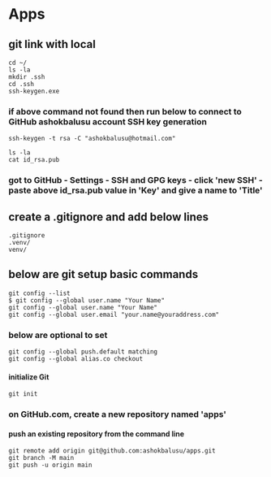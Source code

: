 # Apps
## git link with local 
```
cd ~/
ls -la
mkdir .ssh
cd .ssh
ssh-keygen.exe
```

### if above command not found then run below to connect to GitHub ashokbalusu account SSH key generation
```
ssh-keygen -t rsa -C "ashokbalusu@hotmail.com"

ls -la
cat id_rsa.pub
```

### got to GitHub - Settings - SSH and GPG keys - click 'new SSH' - paste above id_rsa.pub value in 'Key' and give a name to 'Title'

## create a .gitignore and add below lines
```
.gitignore
.venv/
venv/
```


## below are git setup basic commands
```
git config --list
$ git config --global user.name "Your Name"
git config --global user.name "Your Name"
git config --global user.email "your.name@youraddress.com"
```

### below are optional to set
```
git config --global push.default matching
git config --global alias.co checkout
```

#### initialize Git
```
git init
```

### on GitHub.com, create a new repository named 'apps'
#### push an existing repository from the command line
```
git remote add origin git@github.com:ashokbalusu/apps.git
git branch -M main
git push -u origin main
```
